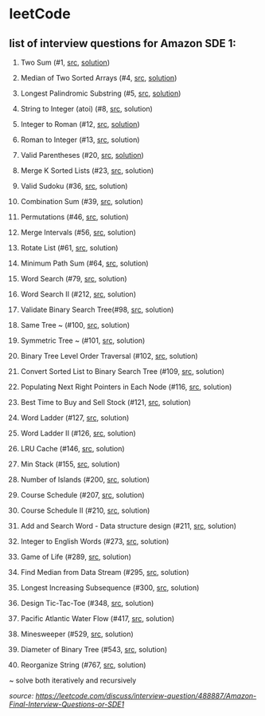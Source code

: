 # leetCode

## list of interview questions for Amazon SDE 1:

1. Two Sum (#1, <a href="https://leetcode.com/problems/two-sum/">src</a>, <a href="https://github.com/aarondelgiudice/leetCode/blob/main/twoSum.py">solution</a>)

2. Median of Two Sorted Arrays (#4, <a href="https://leetcode.com/problems/median-of-two-sorted-arrays/">src</a>, <a href="https://github.com/aarondelgiudice/leetCode/blob/main/medianOfTwoSortedArrays.py">solution</a>)

3. Longest Palindromic Substring (#5, <a href="https://leetcode.com/problems/longest-palindromic-substring/">src</a>, <a href="https://github.com/aarondelgiudice/leetCode/blob/main/longestPalindromicSubstring.py">solution</a>)

4. String to Integer (atoi) (#8, <a href="https://leetcode.com/problems/string-to-integer-atoi/">src</a>, solution)

5. Integer to Roman (#12, <a href="https://leetcode.com/problems/integer-to-roman/">src</a>, <a href="https://github.com/aarondelgiudice/leetCode/blob/main/integerToRoman.py">solution</a>)

6. Roman to Integer (#13, <a href="https://leetcode.com/problems/roman-to-integer/">src</a>, solution)

7. Valid Parentheses (#20, <a href="https://leetcode.com/problems/valid-parentheses/">src</a>, <a href="https://github.com/aarondelgiudice/leetCode/blob/main/validParentheses.py">solution</a>)

8. Merge K Sorted Lists (#23, <a href="https://leetcode.com/problems/merge-k-sorted-lists/">src</a>, solution)

9. Valid Sudoku (#36, <a href="https://leetcode.com/problems/valid-sudoku/">src</a>, solution)

10. Combination Sum (#39, <a href="https://leetcode.com/problems/combination-sum/">src</a>, solution)

11. Permutations (#46, <a href="https://leetcode.com/problems/permutations/">src</a>, solution)

12. Merge Intervals (#56, <a href="https://leetcode.com/problems/merge-intervals/">src</a>, solution)

13. Rotate List (#61, <a href="https://leetcode.com/problems/rotate-list/">src</a>, solution)

14. Minimum Path Sum (#64, <a href="https://leetcode.com/problems/minimum-path-sum/">src</a>, solution)

15. Word Search (#79, <a href="https://leetcode.com/problems/word-search/">src</a>, solution)

16. Word Search II (#212, <a href="https://leetcode.com/problems/word-search-ii/">src</a>, solution)

17. Validate Binary Search Tree(#98, <a href="https://leetcode.com/problems/validate-binary-search-tree/">src</a>, solution)

18. Same Tree ~ (#100, <a href="https://leetcode.com/problems/same-tree/">src</a>, solution)

19. Symmetric Tree ~ (#101, <a href="https://leetcode.com/problems/symmetric-tree/">src</a>, solution)

20. Binary Tree Level Order Traversal (#102, <a href="https://leetcode.com/problems/binary-tree-level-order-traversal/">src</a>, solution)

21. Convert Sorted List to Binary Search Tree (#109, <a href="https://leetcode.com/problems/convert-sorted-list-to-binary-search-tree/">src</a>, solution)

22. Populating Next Right Pointers in Each Node (#116, <a href="https://leetcode.com/problems/populating-next-right-pointers-in-each-node/">src</a>, solution)

23. Best Time to Buy and Sell Stock (#121, <a href="https://leetcode.com/problems/best-time-to-buy-and-sell-stock/">src</a>, solution)

24. Word Ladder (#127, <a href="https://leetcode.com/problems/word-ladder/">src</a>, solution)

25. Word Ladder II (#126, <a href="https://leetcode.com/problems/word-ladder-ii/">src</a>, solution)

26. LRU Cache (#146, <a href="https://leetcode.com/problems/lru-cache/">src</a>, solution)

27. Min Stack (#155, <a href="https://leetcode.com/problems/min-stack/">src</a>, solution)

28. Number of Islands (#200, <a href="https://leetcode.com/problems/number-of-islands/">src</a>, solution)

29. Course Schedule (#207, <a href="https://leetcode.com/problems/course-schedule/">src</a>, solution)

30. Course Schedule II (#210, <a href="https://leetcode.com/problems/course-schedule-ii/">src</a>, solution)

31. Add and Search Word - Data structure design (#211, <a href="https://leetcode.com/problems/design-add-and-search-words-data-structure/">src</a>, solution)

32. Integer to English Words (#273, <a href="https://leetcode.com/problems/integer-to-english-words/">src</a>, solution)

33. Game of Life (#289, <a href="https://leetcode.com/problems/game-of-life/">src</a>, solution)

34. Find Median from Data Stream (#295, <a href="https://leetcode.com/problems/find-median-from-data-stream/">src</a>, solution)

35. Longest Increasing Subsequence (#300, <a href="https://leetcode.com/problems/longest-increasing-subsequence/">src</a>, solution)

36. Design Tic-Tac-Toe (#348, <a href="https://leetcode.com/problems/design-tic-tac-toe/">src</a>, solution)

37. Pacific Atlantic Water Flow (#417, <a href="https://leetcode.com/problems/pacific-atlantic-water-flow/">src</a>, solution)

38. Minesweeper (#529, <a href="https://leetcode.com/problems/minesweeper/">src</a>, solution)

39. Diameter of Binary Tree (#543, <a href="https://leetcode.com/problems/diameter-of-binary-tree/">src</a>, solution)

40. Reorganize String (#767, <a href="https://leetcode.com/problems/reorganize-string/">src</a>, solution)

~ solve both iteratively and recursively

<i>source: <a href="https://leetcode.com/discuss/interview-question/488887/Amazon-Final-Interview-Questions-or-SDE1">https://leetcode.com/discuss/interview-question/488887/Amazon-Final-Interview-Questions-or-SDE1</a></i>
